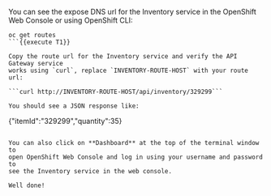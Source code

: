 You can see the expose DNS url for the Inventory service in the OpenShift Web Console or using 
OpenShift CLI:

```
oc get routes
```{{execute T1}}

Copy the route url for the Inventory service and verify the API Gateway service 
works using `curl`, replace `INVENTORY-ROUTE-HOST` with your route url:

```curl http://INVENTORY-ROUTE-HOST/api/inventory/329299```

You should see a JSON response like:

```
{"itemId":"329299","quantity":35}
```

You can also click on **Dashboard** at the top of the terminal window to 
open OpenShift Web Console and log in using your username and password to 
see the Inventory service in the web console.

Well done!